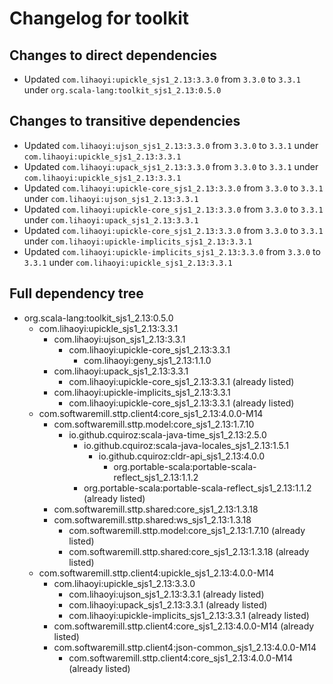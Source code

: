 # Changelog for toolkit

## Changes to direct dependencies
 - Updated `com.lihaoyi:upickle_sjs1_2.13:3.3.0` from `3.3.0` to `3.3.1` under `org.scala-lang:toolkit_sjs1_2.13:0.5.0`

## Changes to transitive dependencies
 - Updated `com.lihaoyi:ujson_sjs1_2.13:3.3.0` from `3.3.0` to `3.3.1` under `com.lihaoyi:upickle_sjs1_2.13:3.3.1`
 - Updated `com.lihaoyi:upack_sjs1_2.13:3.3.0` from `3.3.0` to `3.3.1` under `com.lihaoyi:upickle_sjs1_2.13:3.3.1`
 - Updated `com.lihaoyi:upickle-core_sjs1_2.13:3.3.0` from `3.3.0` to `3.3.1` under `com.lihaoyi:ujson_sjs1_2.13:3.3.1`
 - Updated `com.lihaoyi:upickle-core_sjs1_2.13:3.3.0` from `3.3.0` to `3.3.1` under `com.lihaoyi:upack_sjs1_2.13:3.3.1`
 - Updated `com.lihaoyi:upickle-core_sjs1_2.13:3.3.0` from `3.3.0` to `3.3.1` under `com.lihaoyi:upickle-implicits_sjs1_2.13:3.3.1`
 - Updated `com.lihaoyi:upickle-implicits_sjs1_2.13:3.3.0` from `3.3.0` to `3.3.1` under `com.lihaoyi:upickle_sjs1_2.13:3.3.1`

## Full dependency tree

 - org.scala-lang:toolkit_sjs1_2.13:0.5.0
   - com.lihaoyi:upickle_sjs1_2.13:3.3.1
     - com.lihaoyi:ujson_sjs1_2.13:3.3.1
       - com.lihaoyi:upickle-core_sjs1_2.13:3.3.1
         - com.lihaoyi:geny_sjs1_2.13:1.1.0
     - com.lihaoyi:upack_sjs1_2.13:3.3.1
       - com.lihaoyi:upickle-core_sjs1_2.13:3.3.1 (already listed)
     - com.lihaoyi:upickle-implicits_sjs1_2.13:3.3.1
       - com.lihaoyi:upickle-core_sjs1_2.13:3.3.1 (already listed)
   - com.softwaremill.sttp.client4:core_sjs1_2.13:4.0.0-M14
     - com.softwaremill.sttp.model:core_sjs1_2.13:1.7.10
       - io.github.cquiroz:scala-java-time_sjs1_2.13:2.5.0
         - io.github.cquiroz:scala-java-locales_sjs1_2.13:1.5.1
           - io.github.cquiroz:cldr-api_sjs1_2.13:4.0.0
             - org.portable-scala:portable-scala-reflect_sjs1_2.13:1.1.2
         - org.portable-scala:portable-scala-reflect_sjs1_2.13:1.1.2 (already listed)
     - com.softwaremill.sttp.shared:core_sjs1_2.13:1.3.18
     - com.softwaremill.sttp.shared:ws_sjs1_2.13:1.3.18
       - com.softwaremill.sttp.model:core_sjs1_2.13:1.7.10 (already listed)
       - com.softwaremill.sttp.shared:core_sjs1_2.13:1.3.18 (already listed)
   - com.softwaremill.sttp.client4:upickle_sjs1_2.13:4.0.0-M14
     - com.lihaoyi:upickle_sjs1_2.13:3.3.0
       - com.lihaoyi:ujson_sjs1_2.13:3.3.1 (already listed)
       - com.lihaoyi:upack_sjs1_2.13:3.3.1 (already listed)
       - com.lihaoyi:upickle-implicits_sjs1_2.13:3.3.1 (already listed)
     - com.softwaremill.sttp.client4:core_sjs1_2.13:4.0.0-M14 (already listed)
     - com.softwaremill.sttp.client4:json-common_sjs1_2.13:4.0.0-M14
       - com.softwaremill.sttp.client4:core_sjs1_2.13:4.0.0-M14 (already listed)
